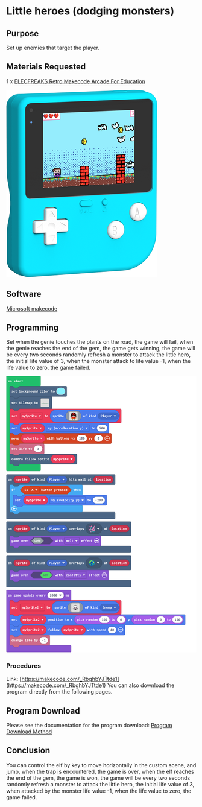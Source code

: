# Little heroes (dodging monsters)

## Purpose

Set up enemies that target the player.

## Materials Requested

1 x  [ELECFREAKS Retro Makecode Arcade For Education](https://item.taobao.com/item.htm?spm=a1z10.5-c-s.w4002-18602834185.82.51a95ccfE1IJt1&id=644090757603)

![retro-case-01-01.png](./images/retro-case-01-01.png)

## Software

[Microsoft makecode](https://arcade.makecode.com/)

## Programming

Set when the genie touches the plants on the road, the game will fail, when the genie reaches the end of the gem, the game gets winning, the game will be every two seconds randomly refresh a monster to attack the little hero, the initial life value of 3, when the monster attack to life value -1, when the life value to zero, the game failed.

![retro-case-08-01.png](./images/retro-case-08-01.png)



### Procedures

Link: [https://makecode.com/_RbghbYJTtde1](https://makecode.com/_RbghbYJTtde1)
You can also download the program directly from the following pages.

## Program Download

Please see the documentation for the program download: [Program Download Method](https://www.yuque.com/elecfreaks-learn/retro/wxo25w)

## Conclusion

You can control the elf by key to move horizontally in the custom scene, and jump, when the trap is encountered, the game is over, when the elf reaches the end of the gem, the game is won, the game will be every two seconds randomly refresh a monster to attack the little hero, the initial life value of 3, when attacked by the monster life value -1, when the life value to zero, the game failed.
